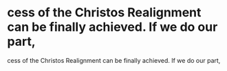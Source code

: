 # cess of the Christos Realignment can be finally achieved. If we do our part,

cess of the Christos Realignment can be finally achieved. If we do our part,